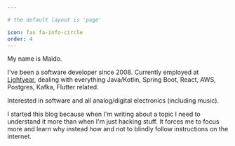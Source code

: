 ```yaml
---

# the default layout is 'page'

icon: fas fa-info-circle
order: 4
---
```


My name is Maido.

I've been a software developer since 2008. Currently employed at [Lightyear](https://lightyear.com), dealing with
everything Java/Kotlin, Spring Boot, React, AWS, Postgres, Kafka, Flutter related.

Interested in software and all analog/digital electronics (including music).

I started this blog because
when I'm writing about a topic I need to understand it more than when I'm just hacking stuff. It
forces me to focus more and learn why instead how and not to blindly follow
instructions on the internet.
